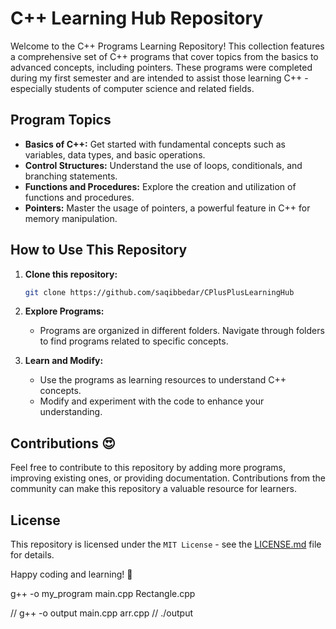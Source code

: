 # C++ Learning Hub Repository

Welcome to the C++ Programs Learning Repository! This collection features a comprehensive set of C++ programs that cover topics from the basics to advanced concepts, including pointers. These programs were completed during my first semester and are intended to assist those learning C++ - especially students of computer science and related fields.

## Program Topics

- **Basics of C++:** Get started with fundamental concepts such as variables, data types, and basic operations.
- **Control Structures:** Understand the use of loops, conditionals, and branching statements.
- **Functions and Procedures:** Explore the creation and utilization of functions and procedures.
- **Pointers:** Master the usage of pointers, a powerful feature in C++ for memory manipulation.

## How to Use This Repository

1. **Clone this repository:**

    ```bash
    git clone https://github.com/saqibbedar/CPlusPlusLearningHub
    ```

2. **Explore Programs:**

    - Programs are organized in different folders. Navigate through folders to find programs related to specific concepts.

3. **Learn and Modify:**

    - Use the programs as learning resources to understand C++ concepts.
    - Modify and experiment with the code to enhance your understanding.

## Contributions 😍

Feel free to contribute to this repository by adding more programs, improving existing ones, or providing documentation. Contributions from the community can make this repository a valuable resource for learners. 

## License

This repository is licensed under the `MIT License` - see the [LICENSE.md](https://github.com/saqibbedar/CPlusPlusLearningHub?tab=MIT-1-ov-file) file for details.

Happy coding and learning! 🚀


g++ -o my_program main.cpp Rectangle.cpp

// g++ -o output main.cpp arr.cpp
// ./output